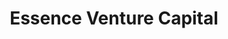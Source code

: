 ---
layout: firm_page
title: "Essence Venture Capital"
id: "essencevc.fund"
permalink: "/essenceventurecapitalessencevc.fund/"
website: "https://www.essencevc.fund/"
offices: "Seattle (United States)"
investment_stages: "Pre-Seed, Seed"
portfolio_companies: "Gable, OpenInfer, Nuon, Fiddler AI, Genmo, Distributional, Letta, Restate, Unify, LanceDB"
portfolio_link: ""
investment_markets: "Infrastructure, Information Technology, Big Data, Data Infrastructure, Development Tools, Artificial Intelligence"
founded_year: "2019"
description: "Essence VC is an infrastructure-focused early-stage venture fund that helps technical founders develop their stories, themselves as leaders, their communities, and their engineering teams. They prioritize making a difference and offer deep technical expertise and operating experience."
linkedin: "https://www.linkedin.com/company/essence-venture-capital"
twitter: "https://twitter.com/tnachen"
instagram: ""
team_page: ""
investor_type: "Venture Capital"
crunchbase: "https://www.crunchbase.com/organization/essence-vc"
pitchbook: "https://pitchbook.com/profiles/investor/437280-22"

# SEO Optimization
meta_title: "Essence Venture Capital - VC Firm - projectstartups.com"
meta_description: "Essence Venture Capital, Essence VC is an infrastructure-focused early-stage venture fund that helps technical founders develop their stories, themselves as leaders, their com..."
meta_keywords: "Essence Venture Capital, Infrastructure, Information Technology, Big Data, Data Infrastructure, Development Tools, Artificial Intelligence, VC firm, venture capital, startup investor, projectstartups.com"
canonical_url: "https://vc.projectstartups.com/essenceventurecapitalessencevc.fund/"
---